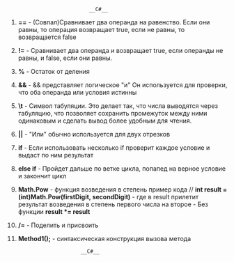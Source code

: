                               __C#__
1. **==** - (Совпал)Сравнивает два операнда на равенство. Если они равны, то операция возвращает true, если не равны, то возвращается false
2. **!=** - Сравнивает два операнда и возвращает true, если операнды не равны, и false, если они равны.
3. **%** - Остаток от деления 
4. **&&** - && представляет логическое "и" Он используется для проверки, что оба операнда или условия истинны
5. **\t** - Символ табуляции. Это делает так, что числа выводятся через табуляцию, что позволяет сохранить промежуток между ними одинаковым и сделать вывод более удобным для чтения.
6. **||** - "Или" обычно используется для двух отрезков 
7. **if** - Если использовать несколько if проверит каждое условие и выдаст по ним результат 
8. **else if** - Пройдет дальше по ветке цикла, попапед на верное условие и закончит цикл 
9. **Math.Pow** - функция возведения в степень пример кода // __int result = (int)Math.Pow(firstDigit, secondDigit)__  - где в result прилетит результат возведения в степень первого числа на второе - Без функции __result *= result__
10. **/=** - Поделить и присвоить 
11. **Method1();** - синтаксическая конструкция вызова метода 
                             
                            __C#__

